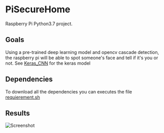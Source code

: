 # PiSecureHome
Raspberry Pi Python3.7 project.
## Goals 

Using a pre-trained deep learning model and opencv cascade detection, the raspberry pi will be able to spot someone's face and tell if it's you or not. See [Keras_CNN](https://github.com/Mathugo/Keras_CNN) for the keras model
## Dependencies

To download all the dependencies you can executes the file [requierement.sh](requierement.sh)

## Results

![Screenshot](dataset/face_detected/screenshot.png)
